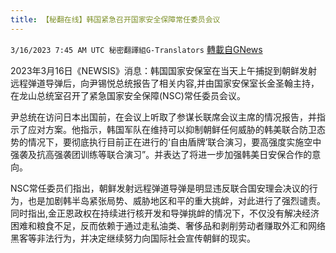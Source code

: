 ```yaml
---
title: 【秘翻在线】韩国紧急召开国家安全保障常任委员会议
---
```

`3/16/2023 7:45 AM UTC 秘密翻譯組G-Translators` [轉載自GNews](https://gnews.org/articles/1018719)

2023年3月16日《NEWSIS》消息：韩国国家安保室在当天上午捕捉到朝鲜发射远程弹道导弹后，向尹锡悦总统报告了相关内容,并由国家安保室长金圣翰主持，在龙山总统室召开了紧急国家安全保障(NSC)常任委员会议。

尹总统在访问日本出国前，在会议上听取了参谋长联席会议主席的情况报告，并指示了应对方案。他指示，韩国军队在维持可以抑制朝鲜任何威胁的韩美联合防卫态势的情况下，要彻底执行目前正在进行的‘自由盾牌’联合演习，要高强度实施空中强袭及抗高强袭团训练等联合演习”。并表达了将进一步加强韩美日安保合作的意向。

NSC常任委员们指出，朝鲜发射远程弹道导弹是明显违反联合国安理会决议的行为，也是加剧韩半岛紧张局势、威胁地区和平的重大挑衅，对此进行了强烈谴责。同时指出,金正恩政权在持续进行核开发和导弹挑衅的情况下，不仅没有解决经济困难和粮食不足，反而依赖于通过走私油类、奢侈品和剥削劳动者赚取外汇和网络黑客等非法行为，并决定继续努力向国际社会宣传朝鲜的现实。
